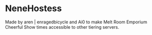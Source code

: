 # NeneHostess
Made by aren | enragedbicycle and Ai0 to make Melt Room Emporium Cheerful Show times accessible to other tiering servers.
